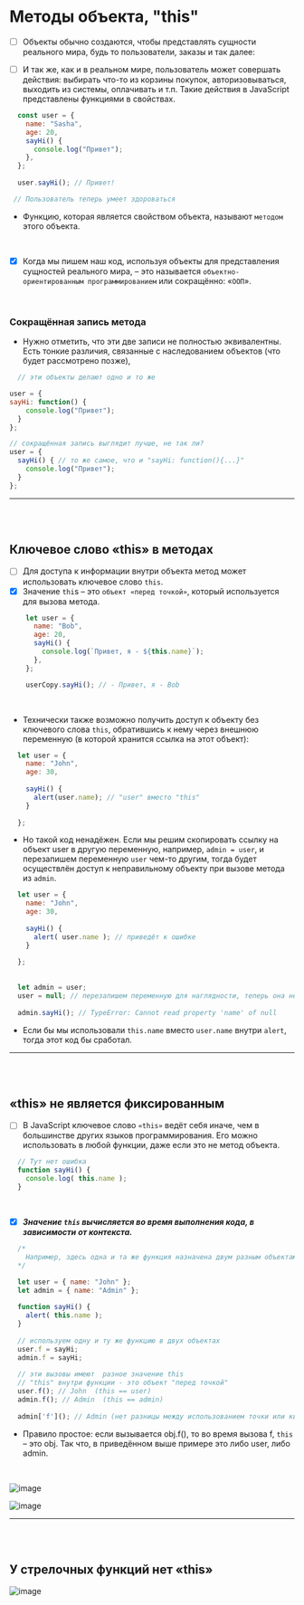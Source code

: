 # Методы объекта, "this"

- [ ] Объекты обычно создаются, чтобы представлять сущности реального мира, будь то пользователи, заказы и так далее:

- [ ] И так же, как и в реальном мире, пользователь может совершать действия: выбирать что-то из корзины покупок, авторизовываться, выходить из системы, оплачивать и т.п. Такие действия в JavaScript представлены функциями в свойствах.

```javascript
  const user = {
    name: "Sasha",
    age: 20,
    sayHi() {
      console.log("Привет");
    },
  };
  
  user.sayHi(); // Привет!

 // Пользователь теперь умеет здороваться
```

  + Функцию, которая является свойством объекта, называют `методом` этого объекта.

<br>

- [x] Когда мы пишем наш код, используя объекты для представления сущностей реального мира, – это называется `объектно-ориентированным программированием` или сокращённо: «`ООП`».

<br>

  <h3>Сокращённая запись метода</h3>

  + Нужно отметить, что эти две записи не полностью эквивалентны. Есть тонкие различия, связанные с наследованием объектов (что будет рассмотрено позже),

  ```javascript
    // эти объекты делают одно и то же

user = {
  sayHi: function() {
      console.log("Привет");
    }
  };
  
  // сокращённая запись выглядит лучше, не так ли?
  user = {
    sayHi() { // то же самое, что и "sayHi: function(){...}"
      console.log("Привет");
    }
  };
  ```

<hr>
<br>
<br>

<h2>Ключевое слово «this» в методах</h2>

- [ ] Для доступа к информации внутри объекта метод может использовать ключевое слово `this`.
- [x] Значение `thi`s – это `объект «перед точкой»`, который используется для вызова метода. 

```javascript
    let user = {
      name: "Bob",
      age: 20,
      sayHi() {
        console.log(`Привет, я - ${this.name}`);
      },
    };

    userCopy.sayHi(); // - Привет, я - Bob
```

<br>

  + Технически также возможно получить доступ к объекту без ключевого слова `this`, обратившись к нему через внешнюю переменную (в которой хранится ссылка на этот объект):

  ```javascript
    let user = {
      name: "John",
      age: 30,
    
      sayHi() {
        alert(user.name); // "user" вместо "this"
      }
    
    };
  ```

  + Но такой код ненадёжен. Если мы решим скопировать ссылку на объект user в другую переменную, например, `admin = user`, и перезапишем переменную `user` чем-то другим, тогда будет осуществлён доступ к неправильному объекту при вызове метода из `admin`.

  ```javascript
    let user = {
      name: "John",
      age: 30,
    
      sayHi() {
        alert( user.name ); // приведёт к ошибке
      }
    
    };
    
    
    let admin = user;
    user = null; // перезапишем переменную для наглядности, теперь она не хранит ссылку на объект.
    
    admin.sayHi(); // TypeError: Cannot read property 'name' of null
  ```

  + Если бы мы использовали `this.name` вместо `user.name` внутри `alert`, тогда этот код бы сработал.

<hr>
<br>
<br>

<h2>«this» не является фиксированным</h2>

- [ ] В JavaScript ключевое слово `«this»` ведёт себя иначе, чем в большинстве других языков программирования. Его можно использовать в любой функции, даже если это не метод объекта.

```javascript
  // Тут нет ошибка
  function sayHi() {
    console.log( this.name );
  }
```

<br>

- [x] ***Значение `this` вычисляется во время выполнения кода, в зависимости от контекста.***

```javascript
  /*
    Например, здесь одна и та же функция назначена двум разным объектам и имеет различное значение «this» в вызовах:
  */

  let user = { name: "John" };
  let admin = { name: "Admin" };
  
  function sayHi() {
    alert( this.name );
  }
  
  // используем одну и ту же функцию в двух объектах
  user.f = sayHi;
  admin.f = sayHi;
  
  // эти вызовы имеют  разное значение this
  // "this" внутри функции - это объект "перед точкой"
  user.f(); // John  (this == user)
  admin.f(); // Admin  (this == admin)
  
  admin['f'](); // Admin (нет разницы между использованием точки или квадратных скобок для доступа к объекту)
```

  + Правило простое: если вызывается obj.f(), то во время вызова f, `this` – это obj. Так что, в приведённом выше примере это либо user, либо admin.

<br>

![image](https://github.com/acidshotgun/learn-js-vanilla/assets/117285472/d51766b4-cc5b-4e77-9d0c-59d73651d7a7)

![image](https://github.com/acidshotgun/learn-js-vanilla/assets/117285472/061c1755-a3a6-4d32-b6e0-48fd53e5fc33)

<hr>
<br>
<br>

<h2>У стрелочных функций нет «this»</h2>

![image](https://github.com/acidshotgun/learn-js-vanilla/assets/117285472/db279c66-e323-4cfb-83af-72eb6ac13ced)
